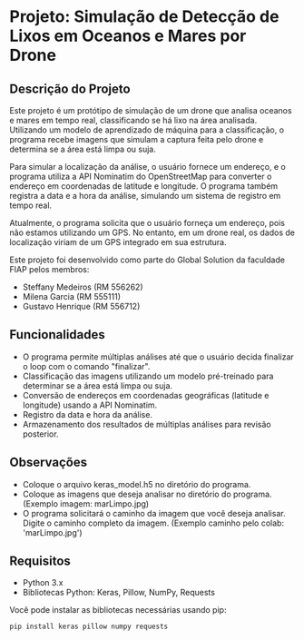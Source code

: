 # Projeto: Simulação de Detecção de Lixos em Oceanos e Mares por Drone

## Descrição do Projeto

Este projeto é um protótipo de simulação de um drone que analisa oceanos e mares em tempo real, classificando se há lixo na área analisada. Utilizando um modelo de aprendizado de máquina para a classificação, o programa recebe imagens que simulam a captura feita pelo drone e determina se a área está limpa ou suja.

Para simular a localização da análise, o usuário fornece um endereço, e o programa utiliza a API Nominatim do OpenStreetMap para converter o endereço em coordenadas de latitude e longitude. O programa também registra a data e a hora da análise, simulando um sistema de registro em tempo real.

Atualmente, o programa solicita que o usuário forneça um endereço, pois não estamos utilizando um GPS. No entanto, em um drone real, os dados de localização viriam de um GPS integrado em sua estrutura.

Este projeto foi desenvolvido como parte do Global Solution da faculdade FIAP pelos membros:
- Steffany Medeiros (RM 556262)
- Milena Garcia (RM 555111)
- Gustavo Henrique (RM 556712)

## Funcionalidades

- O programa permite múltiplas análises até que o usuário decida finalizar o loop com o comando "finalizar".
- Classificação das imagens utilizando um modelo pré-treinado para determinar se a área está limpa ou suja.
- Conversão de endereços em coordenadas geográficas (latitude e longitude) usando a API Nominatim.
- Registro da data e hora da análise.
- Armazenamento dos resultados de múltiplas análises para revisão posterior.

## Observações

- Coloque o arquivo keras_model.h5 no diretório do programa.
- Coloque as imagens que deseja analisar no diretório do programa. (Exemplo imagem: marLimpo.jpg) 
- O programa solicitará o caminho da imagem que você deseja analisar. Digite o caminho completo da imagem. (Exemplo caminho pelo colab: 'marLimpo.jpg') 

## Requisitos

- Python 3.x
- Bibliotecas Python: Keras, Pillow, NumPy, Requests

Você pode instalar as bibliotecas necessárias usando pip:
```bash
pip install keras pillow numpy requests



